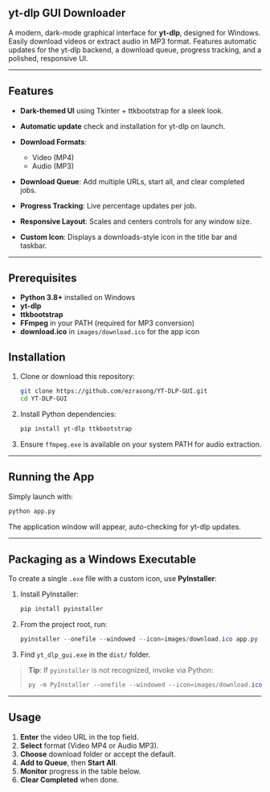 ## yt-dlp GUI Downloader

A modern, dark-mode graphical interface for **yt-dlp**, designed for Windows. Easily download videos or extract audio in MP3 format. Features automatic updates for the yt-dlp backend, a download queue, progress tracking, and a polished, responsive UI.

---

## Features

* **Dark-themed UI** using Tkinter + ttkbootstrap for a sleek look.
* **Automatic update** check and installation for yt-dlp on launch.
* **Download Formats**:

  * Video (MP4)
  * Audio (MP3)
* **Download Queue**: Add multiple URLs, start all, and clear completed jobs.
* **Progress Tracking**: Live percentage updates per job.
* **Responsive Layout**: Scales and centers controls for any window size.
* **Custom Icon**: Displays a downloads-style icon in the title bar and taskbar.

---

## Prerequisites

* **Python 3.8+** installed on Windows
* **yt-dlp**
* **ttkbootstrap**
* **FFmpeg** in your PATH (required for MP3 conversion)
* **download.ico** in `images/download.ico` for the app icon

## Installation

1. Clone or download this repository:

   ```bash
   git clone https://github.com/ezrasong/YT-DLP-GUI.git
   cd YT-DLP-GUI
   ```
2. Install Python dependencies:

   ```bash
   pip install yt-dlp ttkbootstrap
   ```
3. Ensure `ffmpeg.exe` is available on your system PATH for audio extraction.

---

## Running the App

Simply launch with:

```bash
python app.py
```

The application window will appear, auto-checking for yt-dlp updates.

---

## Packaging as a Windows Executable

To create a single `.exe` file with a custom icon, use **PyInstaller**:

1. Install PyInstaller:

   ```bash
   pip install pyinstaller
   ```
2. From the project root, run:

   ```powershell
   pyinstaller --onefile --windowed --icon=images/download.ico app.py
   ```
3. Find `yt_dlp_gui.exe` in the `dist/` folder.

> **Tip**: If `pyinstaller` is not recognized, invoke via Python:
>
> ```powershell
> py -m PyInstaller --onefile --windowed --icon=images/download.ico app.py
> ```

---

## Usage

1. **Enter** the video URL in the top field.
2. **Select** format (Video MP4 or Audio MP3).
3. **Choose** download folder or accept the default.
4. **Add to Queue**, then **Start All**.
5. **Monitor** progress in the table below.
6. **Clear Completed** when done.

